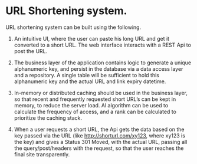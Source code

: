 # URL Shortening system.

URL shortening system can be built using the following.

1. An intuitive UI, where the user can paste his long URL and get it converted to a short URL. The web interface interacts with a REST Api to post the URL.

2. The business layer of the application contains logic to generate a unique alphanumeric key, and persist in the database via a data access layer and a repository. A single table will be sufficient to hold this alphanumeric key and the actual URL and link expiry datetime.

3. In-memory or distributed caching should be used in the business layer, so that recent and frequently requested short URL’s can be kept in memory, to reduce the server load. Al algorithm can be used to calculate the frequency of access, and a rank can be calculated to prioritize the caching stack.

4. When a user requests a short URL, the Api gets the data based on the key passed via the URL (like http://shorturl.com/xy123, where xy123 is the key) and gives a Status 301 Moved, with the actual URL, passing all the query/post/headers with the request, so that the user reaches the final site transparently.